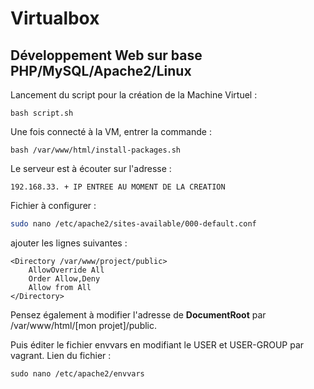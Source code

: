 # Virtualbox

## Développement Web sur base PHP/MySQL/Apache2/Linux

Lancement du script pour la création de la Machine Virtuel :

```
bash script.sh
```

Une fois connecté à la VM, entrer la commande :

```
bash /var/www/html/install-packages.sh
```

Le serveur est à écouter sur l'adresse :
```
192.168.33. + IP ENTREE AU MOMENT DE LA CREATION
```

Fichier à configurer :

```bash
sudo nano /etc/apache2/sites-available/000-default.conf
```
ajouter les lignes suivantes :
```
<Directory /var/www/project/public>
	AllowOverride All
	Order Allow,Deny
	Allow from All
</Directory>
```
Pensez également à modifier l'adresse de __DocumentRoot__ par /var/www/html/[mon projet]/public.

Puis éditer le fichier envvars en modifiant le USER et USER-GROUP par vagrant. Lien du fichier :
```
sudo nano /etc/apache2/envvars
```


